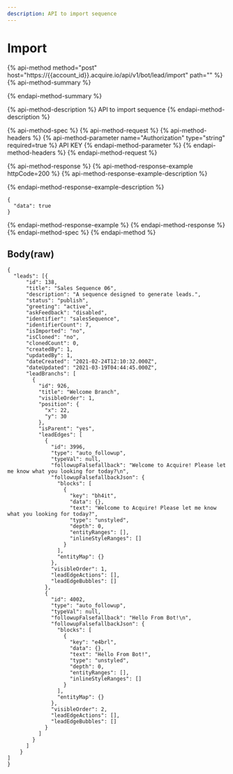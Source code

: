 ```yaml
---
description: API to import sequence
---
```


# Import

{% api-method method="post" host="https://{{account\_id}}.acquire.io/api/v1/bot/lead/import" path="" %}
{% api-method-summary %}

{% endapi-method-summary %}

{% api-method-description %}
API to import sequence
{% endapi-method-description %}

{% api-method-spec %}
{% api-method-request %}
{% api-method-headers %}
{% api-method-parameter name="Authorization" type="string" required=true %}
API KEY
{% endapi-method-parameter %}
{% endapi-method-headers %}
{% endapi-method-request %}

{% api-method-response %}
{% api-method-response-example httpCode=200 %}
{% api-method-response-example-description %}

{% endapi-method-response-example-description %}

```
{
  "data": true
}

```
{% endapi-method-response-example %}
{% endapi-method-response %}
{% endapi-method-spec %}
{% endapi-method %}

## Body\(raw\)

```text
{
  "leads": [{
      "id": 138,
      "title": "Sales Sequence 06",
      "description": "A sequence designed to generate leads.",
      "status": "publish",
      "greeting": "active",
      "askFeedback": "disabled",
      "identifier": "salesSequence",
      "identifierCount": 7,
      "isImported": "no",
      "isCloned": "no",
      "clonedCount": 0,
      "createdBy": 1,
      "updatedBy": 1,
      "dateCreated": "2021-02-24T12:10:32.000Z",
      "dateUpdated": "2021-03-19T04:44:45.000Z",
      "leadBranchs": [
        {
          "id": 926,
          "title": "Welcome Branch",
          "visibleOrder": 1,
          "position": {
            "x": 22,
            "y": 30
          },
          "isParent": "yes",
          "leadEdges": [
            {
              "id": 3996,
              "type": "auto_followup",
              "typeVal": null,
              "followupFalsefallback": "Welcome to Acquire! Please let me know what you looking for today?\n",
              "followupFalsefallbackJson": {
                "blocks": [
                  {
                    "key": "bh4it",
                    "data": {},
                    "text": "Welcome to Acquire! Please let me know what you looking for today?",
                    "type": "unstyled",
                    "depth": 0,
                    "entityRanges": [],
                    "inlineStyleRanges": []
                  }
                ],
                "entityMap": {}
              },
              "visibleOrder": 1,
              "leadEdgeActions": [],
              "leadEdgeBubbles": []
            },
            {
              "id": 4002,
              "type": "auto_followup",
              "typeVal": null,
              "followupFalsefallback": "Hello From Bot!\n",
              "followupFalsefallbackJson": {
                "blocks": [
                  {
                    "key": "e4brl",
                    "data": {},
                    "text": "Hello From Bot!",
                    "type": "unstyled",
                    "depth": 0,
                    "entityRanges": [],
                    "inlineStyleRanges": []
                  }
                ],
                "entityMap": {}
              },
              "visibleOrder": 2,
              "leadEdgeActions": [],
              "leadEdgeBubbles": []
            }
          ]
        }
      ]
    }
]
}

```

